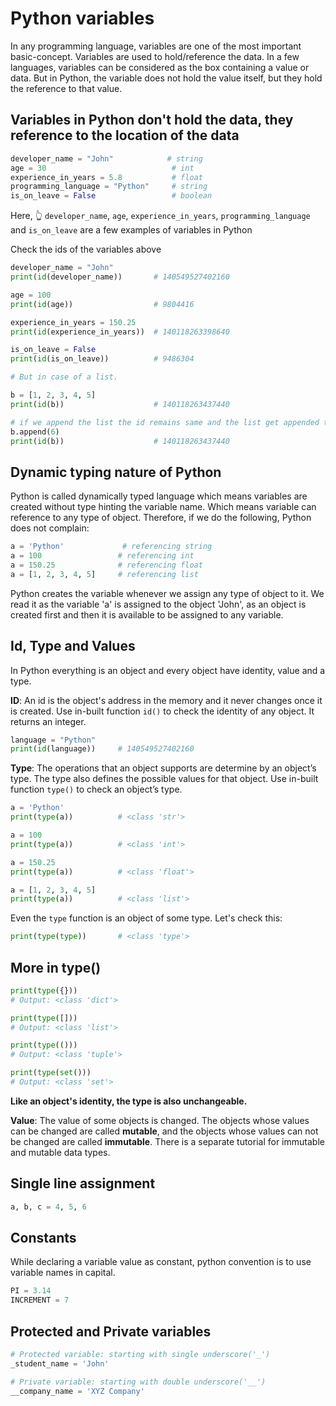 # Python variables

In any programming language, variables are one of the most important basic-concept. Variables are used to hold/reference the data. In a few languages, variables can be considered as the box containing a value or data. But in Python, the variable does not hold the value itself, but they hold the reference to that value.

## Variables in Python don't hold the data, they reference to the location of the data

```python
developer_name = "John"            # string
age = 30                            # int
experience_in_years = 5.8           # float
programming_language = "Python"     # string
is_on_leave = False                 # boolean
```

Here, 👆 `developer_name`, `age`, `experience_in_years`, `programming_language` and `is_on_leave` are a few examples of variables in Python

Check the ids of the variables above

```python
developer_name = "John"
print(id(developer_name))       # 140549527402160

age = 100
print(id(age))                  # 9804416

experience_in_years = 150.25
print(id(experience_in_years))  # 140118263398640

is_on_leave = False
print(id(is_on_leave))          # 9486304

# But in case of a list.

b = [1, 2, 3, 4, 5]
print(id(b))                    # 140118263437440

# if we append the list the id remains same and the list get appended to the same memory location
b.append(6)
print(id(b))                    # 140118263437440
```

## Dynamic typing nature of Python

Python is called dynamically typed language which means variables are created without type hinting the variable name. Which means variable can reference to any type of object. Therefore, if we do the following, Python does not complain:

```python
a = 'Python'             # referencing string
a = 100                 # referencing int
a = 150.25              # referencing float
a = [1, 2, 3, 4, 5]     # referencing list
```

Python creates the variable whenever we assign any type of object to it. We read it as the variable 'a' is assigned to the object 'John', as an object is created first and then it is available to be assigned to any variable.

## Id, Type and Values

In Python everything is an object and every object have identity, value and a type.

**ID**: An id is the object's address in the memory and it never changes once it is created. Use in-built function `id()` to check the identity of any object. It returns an integer.

```python
language = "Python"
print(id(language))     # 140549527402160
```

**Type**: The operations that an object supports are determine by an object’s type. The type also defines the possible values for that object. Use in-built function `type()` to check an object’s type.

```python
a = 'Python'
print(type(a))          # <class 'str'>

a = 100
print(type(a))          # <class 'int'>

a = 150.25
print(type(a))          # <class 'float'>

a = [1, 2, 3, 4, 5]
print(type(a))          # <class 'list'>
```

Even the `type` function is an object of some type. Let's check this:

```python
print(type(type))       # <class 'type'>
```

## More in type()

```python
print(type({}))
# Output: <class 'dict'>

print(type([]))
# Output: <class 'list'>

print(type(()))
# Output: <class 'tuple'>

print(type(set()))
# Output: <class 'set'>
```

**Like an object's identity, the type is also unchangeable.**

**Value**: The value of some objects is changed. The objects whose values can be changed are called **mutable**, and the objects whose values can not be changed are called **immutable**. There is a separate tutorial for immutable and mutable data types.

## Single line assignment

```python
a, b, c = 4, 5, 6
```

## Constants

While declaring a variable value as constant, python convention is to use variable names in capital.

```python
PI = 3.14
INCREMENT = 7
```

## Protected and Private variables

```python
# Protected variable: starting with single underscore('_')
_student_name = 'John'

# Private variable: starting with double underscore('__')
__company_name = 'XYZ Company'
```
